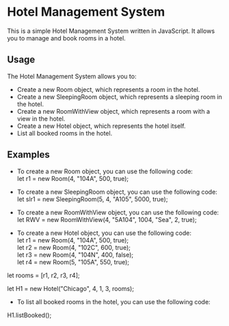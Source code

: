 # Hotel Management System
This is a simple Hotel Management System written in JavaScript. It allows you to manage and book rooms in a hotel.

## Usage
The Hotel Management System allows you to:

* Create a new Room object, which represents a room in the hotel.
* Create a new SleepingRoom object, which represents a sleeping room in the hotel.
* Create a new RoomWithView object, which represents a room with a view in the hotel.
* Create a new Hotel object, which represents the hotel itself.
* List all booked rooms in the hotel.

## Examples
* To create a new Room object, you can use the following code:<br>
let r1 = new Room(4, "104A", 500, true);

* To create a new SleepingRoom object, you can use the following code:<br>
let slr1 = new SleepingRoom(5, 4, "A105", 5000, true);

* To create a new RoomWithView object, you can use the following code:<br>
let RWV = new RoomWithView(4, "5A104", 1004, "Sea", 2, true);

* To create a new Hotel object, you can use the following code:<br>
let r1 = new Room(4, "104A", 500, true);<br>
let r2 = new Room(4, "102C", 600, true);<br>
let r3 = new Room(4, "104N", 400, false);<br>
let r4 = new Room(5, "105A", 550, true);<br>

let rooms = [r1, r2, r3, r4];<br>

let H1 = new Hotel("Chicago", 4, 1, 3, rooms);<br>

* To list all booked rooms in the hotel, you can use the following code:<br>

H1.listBooked();

